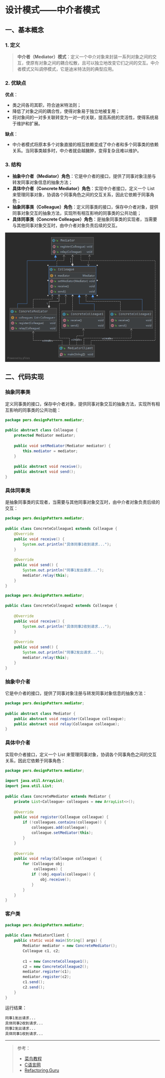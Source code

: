 # 设计模式——中介者模式

## 一、基本概念

### 1. 定义

> **中介者（Mediator）模式**：定义一个中介对象来封装一系列对象之间的交互，使原有对象之间的耦合松散，且可以独立地改变它们之间的交互。中介者模式又叫调停模式，它是迪米特法则的典型应用。

### 2. 优缺点

**优点**：

- 类之间各司其职，符合迪米特法则；
- 降低了对象之间的耦合性，使得对象易于独立地被复用；
- 将对象间的一对多关联转变为一对一的关联，提高系统的灵活性，使得系统易于维护和扩展。

**缺点**：

- 中介者模式将原本多个对象直接的相互依赖变成了中介者和多个同事类的依赖关系。当同事类越多时，中介者就会越臃肿，变得复杂且难以维护。

### 3. 结构

- **抽象中介者（Mediator）角色**：它是中介者的接口，提供了同事对象注册与转发同事对象信息的抽象方法；
- **具体中介者（Concrete Mediator）角色**：实现中介者接口，定义一个 List 来管理同事对象，协调各个同事角色之间的交互关系，因此它依赖于同事角色；
- **抽象同事类（Colleague）角色**：定义同事类的接口，保存中介者对象，提供同事对象交互的抽象方法，实现所有相互影响的同事类的公共功能；
- **具体同事类（Concrete Colleague）角色**：是抽象同事类的实现者，当需要与其他同事对象交互时，由中介者对象负责后续的交互。

![image.png](https://raw.githubusercontent.com/wlynxg/pic/main/2025/06/01/20250601-165112.png)

## 二、代码实现

### 抽象同事类

定义同事类的接口，保存中介者对象，提供同事对象交互的抽象方法，实现所有相互影响的同事类的公共功能：

```java
package pers.designPattern.mediator;

public abstract class Colleague {
    protected Mediator mediator;

    public void setMediator(Mediator mediator) {
        this.mediator = mediator;
    }

    public abstract void receive();
    public abstract void send();
}
```

### 具体同事类

是抽象同事类的实现者，当需要与其他同事对象交互时，由中介者对象负责后续的交互：

```java
package pers.designPattern.mediator;

public class ConcreteColleague1 extends Colleague {
    @Override
    public void receive() {
        System.out.println("具体同事1收到请求...");
    }

    @Override
    public void send() {
        System.out.println("同事1发出请求...");
        mediator.relay(this);
    }
}
```

```java
package pers.designPattern.mediator;

public class ConcreteColleague2 extends Colleague {

    @Override
    public void receive() {
        System.out.println("具体同事2收到请求...");
    }

    @Override
    public void send() {
        System.out.println("同事2发出请求...");
        mediator.relay(this);
    }
}

```

### 抽象中介者

它是中介者的接口，提供了同事对象注册与转发同事对象信息的抽象方法：

```java
package pers.designPattern.mediator;

public abstract class Mediator {
    public abstract void register(Colleague colleague);
    public abstract void relay(Colleague colleague);
}
```

### 具体中介者

实现中介者接口，定义一个 List 来管理同事对象，协调各个同事角色之间的交互关系，因此它依赖于同事角色：

```java
package pers.designPattern.mediator;

import java.util.ArrayList;
import java.util.List;

public class ConcreteMediator extends Mediator {
    private List<Colleague> colleagues = new ArrayList<>();

    @Override
    public void register(Colleague colleague) {
        if (!colleagues.contains(colleague)) {
            colleagues.add(colleague);
            colleague.setMediator(this);
        }
    }

    @Override
    public void relay(Colleague colleague) {
        for (Colleague obj:
             colleagues) {
            if (!obj.equals(colleague)) {
                obj.receive();
            }
        }
    }
}
```

### 客户类

```java
package pers.designPattern.mediator;

public class MediatorClient {
    public static void main(String[] args) {
        Mediator mediator = new ConcreteMediator();
        Colleague c1, c2;

        c1 = new ConcreteColleague1();
        c2 = new ConcreteColleague2();
        mediator.register(c1);
        mediator.register(c2);
        c1.send();
        c2.send();
    }
}
```

运行结果：

```
同事1发出请求...
具体同事2收到请求...
同事2发出请求...
具体同事1收到请求...
```

***

> 参考：
>
> - [菜鸟教程](https://www.runoob.com/design-pattern/singleton-pattern.html)
> - [C语言网](http://c.biancheng.net/view/1338.html)
> - [Refactoring.Guru](https://refactoringguru.cn/)